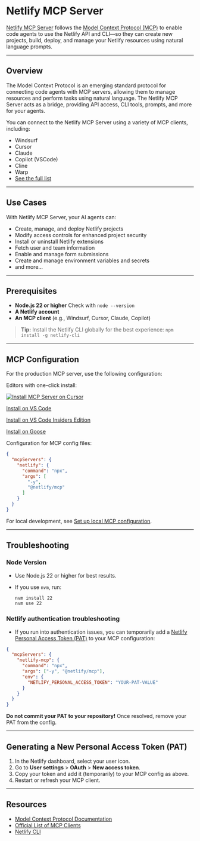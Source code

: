 # Netlify MCP Server

[Netlify MCP Server](https://docs.netlify.com/welcome/build-with-ai/netlify-mcp-server/) follows the [Model Context Protocol (MCP)](https://modelcontextprotocol.org) to enable code agents to use the Netlify API and CLI—so they can create new projects, build, deploy, and manage your Netlify resources using natural language prompts.

---

## Overview

The Model Context Protocol is an emerging standard protocol for connecting code agents with MCP servers, allowing them to manage resources and perform tasks using natural language. The Netlify MCP Server acts as a bridge, providing API access, CLI tools, prompts, and more for your agents.

You can connect to the Netlify MCP Server using a variety of MCP clients, including:

* Windsurf
* Cursor
* Claude
* Copilot (VSCode)
* Cline
* Warp
* [See the full list](https://modelcontextprotocol.org/clients)

---

## Use Cases

With Netlify MCP Server, your AI agents can:

* Create, manage, and deploy Netlify projects
* Modify access controls for enhanced project security
* Install or uninstall Netlify extensions
* Fetch user and team information
* Enable and manage form submissions
* Create and manage environment variables and secrets
* and more...
---

## Prerequisites

* **Node.js 22 or higher**
  Check with `node --version`
* **A Netlify account**
* **An MCP client** (e.g., Windsurf, Cursor, Claude, Copilot)

> **Tip:** Install the Netlify CLI globally for the best experience:
> `npm install -g netlify-cli`

---

## MCP Configuration

For the production MCP server, use the following configuration:

Editors with one-click install:

[![Install MCP Server on Cursor](https://cursor.com/deeplink/mcp-install-dark.svg)](https://cursor.com/install-mcp?name=netlify&config=eyJjb21tYW5kIjoibnB4IC15IEBuZXRsaWZ5L21jcCJ9)

[Install on VS Code](https://insiders.vscode.dev/redirect/mcp/install?name=netlify&config=%7B%22command%22%3A%22npx%22%2C%22args%22%3A%5B%22-y%22%2C%22%40netlify%2Fmcp%22%5D%7D)

[Install on VS Code Insiders Edition](https://insiders.vscode.dev/redirect/mcp/install?name=netlify&config=%7B%22command%22%3A%22npx%22%2C%22args%22%3A%5B%22-y%22%2C%22%40netlify%2Fmcp%22%5D%7D&quality=insiders)

[Install on Goose](goose://extension?cmd=npx&arg=-y&arg=%40netlify%2Fmcp&id=netlify&name=Netlify&description=Build%2C%20deploy%2C%20and%20manage%20sites%20with%20Netlify's%20official%20MCP%20server.
)

Configuration for MCP config files:

```json
{
  "mcpServers": {
    "netlify": {
      "command": "npx",
      "args": [
        "-y",
        "@netlify/mcp"
      ]
    }
  }
}
```

For local development, see [Set up local MCP configuration](CONTRIBUTING.md).

---


## Troubleshooting

### Node Version

* Use Node.js 22 or higher for best results.
* If you use `nvm`, run:

  ```bash
  nvm install 22
  nvm use 22
  ```

### Netlify authentication troubleshooting

* If you run into authentication issues, you can temporarily add a [Netlify Personal Access Token (PAT)](https://app.netlify.com/user/applications#personal-access-tokens) to your MCP configuration:

```json
{
  "mcpServers": {
    "netlify-mcp": {
      "command": "npx",
      "args": ["-y", "@netlify/mcp"],
      "env": {
        "NETLIFY_PERSONAL_ACCESS_TOKEN": "YOUR-PAT-VALUE"
      }
    }
  }
}
```

**Do not commit your PAT to your repository!**
Once resolved, remove your PAT from the config.

---

## Generating a New Personal Access Token (PAT)

1. In the Netlify dashboard, select your user icon.
2. Go to **User settings** > **OAuth** > **New access token**.
3. Copy your token and add it (temporarily) to your MCP config as above.
4. Restart or refresh your MCP client.

---

## Resources

* [Model Context Protocol Documentation](https://modelcontextprotocol.org/docs)
* [Official List of MCP Clients](https://modelcontextprotocol.org/clients)
* [Netlify CLI](https://docs.netlify.com/cli/get-started/)
